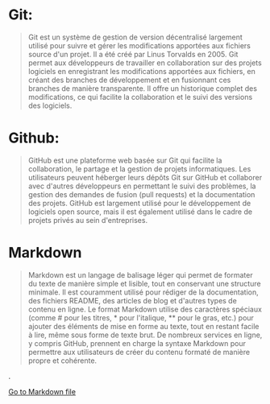 # Git:


>Git est un système de gestion de version décentralisé largement utilisé pour suivre et gérer les modifications apportées aux fichiers source d'un projet. Il a été créé par Linus Torvalds en 2005. Git permet aux développeurs de travailler en collaboration sur des projets logiciels en enregistrant les modifications apportées aux fichiers, en créant des branches de développement et en fusionnant ces branches de manière transparente. Il offre un historique complet des modifications, ce qui facilite la collaboration et le suivi des versions des logiciels.

# Github:

>GitHub est une plateforme web basée sur Git qui facilite la collaboration, le partage et la gestion de projets informatiques. Les utilisateurs peuvent héberger leurs dépôts Git sur GitHub et collaborer avec d'autres développeurs en permettant le suivi des problèmes, la gestion des demandes de fusion (pull requests) et la documentation des projets. GitHub est largement utilisé pour le développement de logiciels open source, mais il est également utilisé dans le cadre de projets privés au sein d'entreprises.

# Markdown

>Markdown est un langage de balisage léger qui permet de formater du texte de manière simple et lisible, tout en conservant une structure minimale. Il est couramment utilisé pour rédiger de la documentation, des fichiers README, des articles de blog et d'autres types de contenu en ligne. Le format Markdown utilise des caractères spéciaux (comme # pour les titres, * pour l'italique, ** pour le gras, etc.) pour ajouter des éléments de mise en forme au texte, tout en restant facile à lire, même sous forme de texte brut. De nombreux services en ligne, y compris GitHub, prennent en charge la syntaxe Markdown pour permettre aux utilisateurs de créer du contenu formaté de manière propre et cohérente.

.



[Go to Markdown file](./markdown-bryan.md)